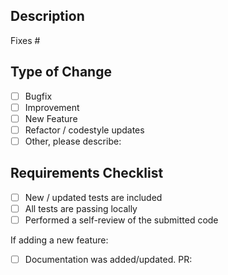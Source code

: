 ## Description

<!--

A summary of the changes and a reference to the Issue that was fixed / implemented.

NOTE: All Pull Requests require a corresponding open Issue.

Please reference the Issue number below:

-->

Fixes #

## Type of Change

- [ ] Bugfix
- [ ] Improvement
- [ ] New Feature
- [ ] Refactor / codestyle updates
- [ ] Other, please describe:

## Requirements Checklist

- [ ] New / updated tests are included
- [ ] All tests are passing locally
- [ ] Performed a self-review of the submitted code

If adding a new feature:

- [ ] Documentation was added/updated. PR: 
